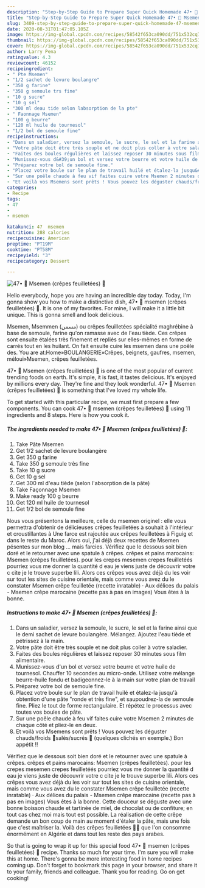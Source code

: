 ```yaml
---
description: "Step-by-Step Guide to Prepare Super Quick Homemade 47• 🥞 Msemen (crêpes feuilletées) 🍴"
title: "Step-by-Step Guide to Prepare Super Quick Homemade 47• 🥞 Msemen (crêpes feuilletées) 🍴"
slug: 3409-step-by-step-guide-to-prepare-super-quick-homemade-47-msemen-crepes-feuilletees
date: 2020-08-31T01:47:05.105Z
image: https://img-global.cpcdn.com/recipes/58542f653ca090dd/751x532cq70/47•-🥞-msemen-crepes-feuilletees-🍴-photo-principale-de-la-recette.jpg
thumbnail: https://img-global.cpcdn.com/recipes/58542f653ca090dd/751x532cq70/47•-🥞-msemen-crepes-feuilletees-🍴-photo-principale-de-la-recette.jpg
cover: https://img-global.cpcdn.com/recipes/58542f653ca090dd/751x532cq70/47•-🥞-msemen-crepes-feuilletees-🍴-photo-principale-de-la-recette.jpg
author: Larry Pena
ratingvalue: 4.3
reviewcount: 46152
recipeingredient:
- " Pte Msemen"
- "1/2 sachet de levure boulangre"
- "350 g farine"
- "350 g semoule trs fine"
- "10 g sucre"
- "10 g sel"
- "300 ml deau tide selon labsorption de la pte"
- " Faonnage Msemen"
- "100 g beurre"
- "120 ml huile de tournesol"
- "1/2 bol de semoule fine"
recipeinstructions:
- "Dans un saladier, versez la semoule, le sucre, le sel et la farine ainsi que le demi sachet de levure boulangère. Mélangez. Ajoutez l&#39;eau tiède et pétrissez à la main."
- "Votre pâte doit être très souple et ne doit plus coller à votre saladier."
- "Faites des boules régulières et laissez reposer 30 minutes sous film alimentaire."
- "Munissez-vous d&#39;un bol et versez votre beurre et votre huile de tournesol. Chauffer 10 secondes au micro-onde. Utilisez votre mélange beurre-huile fondu et badigeonnez-le à la main sur votre plan de travail"
- "Préparez votre bol de semoule fine."
- "Placez votre boule sur le plan de travail huilé et étalez-la jusqu&#39;à obtention d&#39;une pâte &#34;ronde et très fine&#34;, et saupoudrez-la de semoule fine. Pliez le tout de forme rectangulaire. Et répétez le processus avec toutes vos boules de pâte."
- "Sur une poêle chaude à feu vif faites cuire votre Msemen 2 minutes de chaque côté et pliez-le en deux."
- "Et voilà vos Msemens sont prêts ! Vous pouvez les déguster chauds/froids 🍴salés/sucrés 🥞 (quelques clichés en exemple.) Bon appétit !!"
categories:
- Recipe
tags:
- 47
- 
- msemen

katakunci: 47  msemen 
nutrition: 288 calories
recipecuisine: American
preptime: "PT19M"
cooktime: "PT58M"
recipeyield: "3"
recipecategory: Dessert

---
```



![47• 🥞 Msemen (crêpes feuilletées) 🍴](https://img-global.cpcdn.com/recipes/58542f653ca090dd/751x532cq70/47•-🥞-msemen-crepes-feuilletees-🍴-photo-principale-de-la-recette.jpg)

Hello everybody, hope you are having an incredible day today. Today, I'm gonna show you how to make a distinctive dish, 47• 🥞 msemen (crêpes feuilletées) 🍴. It is one of my favorites. For mine, I will make it a little bit unique. This is gonna smell and look delicious.

Msemen, Msemmen (مسمن) ou crêpes feuilletées spécialité maghrébine à base de semoule, farine qu&#39;on ramasse avec de l&#39;eau tiède. Ces crêpes sont ensuite étalées très finement et repliés sur elles-mêmes en forme de carrés tout en les huilant. On fait ensuite cuire les msemen dans une poêle des. You are at:Home»BOULANGERIE»Crêpes, beignets, gaufres, msemen, méloui»Msemen, crêpes feuilletées.

47• 🥞 Msemen (crêpes feuilletées) 🍴 is one of the most popular of current trending foods on earth. It's simple, it is fast, it tastes delicious. It's enjoyed by millions every day. They're fine and they look wonderful. 47• 🥞 Msemen (crêpes feuilletées) 🍴 is something that I've loved my whole life.


To get started with this particular recipe, we must first prepare a few components. You can cook 47• 🥞 msemen (crêpes feuilletées) 🍴 using 11 ingredients and 8 steps. Here is how you cook it.

<!--inarticleads1-->

##### The ingredients needed to make 47• 🥞 Msemen (crêpes feuilletées) 🍴:

1. Take  Pâte Msemen
1. Get 1/2 sachet de levure boulangère
1. Get 350 g farine
1. Take 350 g semoule très fine
1. Take 10 g sucre
1. Get 10 g sel
1. Get 300 ml d&#39;eau tiède (selon l&#39;absorption de la pâte)
1. Take  Façonnage Msemen
1. Make ready 100 g beurre
1. Get 120 ml huile de tournesol
1. Get 1/2 bol de semoule fine


Nous vous présentons la meilleure, celle du msemen originel : elle vous permettra d&#39;obtenir de délicieuses crêpes feuilletées à souhait à l&#39;intérieur et croustillantes à Une farce est rajoutée aux crêpes feuilletées à Figuig et dans le reste du Maroc. Alors oui, j&#39;ai déjà deux recettes de Msemen pésentes sur mon blog … mais farcies. Vérifiez que le dessous soit bien doré et le retourner avec une spatule à crêpes. crêpes et pains marocains: Msemen (crêpes feuilletées). pour les crepes mesemen crepes feuilletéés pourriez vous me donner la quantité d eau je viens juste de découvrir votre c cite je le trouve superbe lili. Alors ces crêpes vous avez déjà du les voir sur tout les sites de cuisine orientale, mais comme vous avez du le constater Msemen crêpe feuilletée (recette inratable) · Aux délices du palais - Msemen crêpe marocaine (recette pas à pas en images) Vous êtes à la bonne. 

<!--inarticleads2-->

##### Instructions to make 47• 🥞 Msemen (crêpes feuilletées) 🍴:

1. Dans un saladier, versez la semoule, le sucre, le sel et la farine ainsi que le demi sachet de levure boulangère. Mélangez. Ajoutez l&#39;eau tiède et pétrissez à la main.
1. Votre pâte doit être très souple et ne doit plus coller à votre saladier.
1. Faites des boules régulières et laissez reposer 30 minutes sous film alimentaire.
1. Munissez-vous d&#39;un bol et versez votre beurre et votre huile de tournesol. Chauffer 10 secondes au micro-onde. Utilisez votre mélange beurre-huile fondu et badigeonnez-le à la main sur votre plan de travail
1. Préparez votre bol de semoule fine.
1. Placez votre boule sur le plan de travail huilé et étalez-la jusqu&#39;à obtention d&#39;une pâte &#34;ronde et très fine&#34;, et saupoudrez-la de semoule fine. Pliez le tout de forme rectangulaire. Et répétez le processus avec toutes vos boules de pâte.
1. Sur une poêle chaude à feu vif faites cuire votre Msemen 2 minutes de chaque côté et pliez-le en deux.
1. Et voilà vos Msemens sont prêts ! Vous pouvez les déguster chauds/froids 🍴salés/sucrés 🥞 (quelques clichés en exemple.) Bon appétit !!


Vérifiez que le dessous soit bien doré et le retourner avec une spatule à crêpes. crêpes et pains marocains: Msemen (crêpes feuilletées). pour les crepes mesemen crepes feuilletéés pourriez vous me donner la quantité d eau je viens juste de découvrir votre c cite je le trouve superbe lili. Alors ces crêpes vous avez déjà du les voir sur tout les sites de cuisine orientale, mais comme vous avez du le constater Msemen crêpe feuilletée (recette inratable) · Aux délices du palais - Msemen crêpe marocaine (recette pas à pas en images) Vous êtes à la bonne. Cette douceur se déguste avec une bonne boisson chaude et tartinée de miel, de chocolat ou de confiture; en tout cas chez moi mais tout est possible. La réalisation de cette crêpe demande un bon coup de main au moment d&#39;étaler la pâte, mais une fois que c&#39;est maîtriser la. Voilà des crêpes feuilletées 🥞🍯 que l&#39;on consomme énormément en Algérie et dans tout les reste des pays arabes. 

So that is going to wrap it up for this special food 47• 🥞 msemen (crêpes feuilletées) 🍴 recipe. Thanks so much for your time. I'm sure you will make this at home. There's gonna be more interesting food in home recipes coming up. Don't forget to bookmark this page in your browser, and share it to your family, friends and colleague. Thank you for reading. Go on get cooking!
